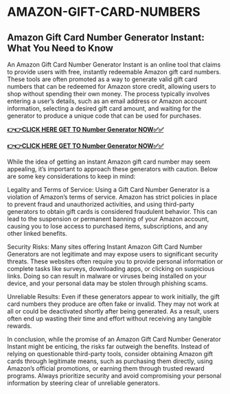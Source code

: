 # AMAZON-GIFT-CARD-NUMBERS

## Amazon Gift Card Number Generator Instant: What You Need to Know

An Amazon Gift Card Number Generator Instant is an online tool that claims to provide users with free, instantly redeemable Amazon gift card numbers. These tools are often promoted as a way to generate valid gift card numbers that can be redeemed for Amazon store credit, allowing users to shop without spending their own money. The process typically involves entering a user’s details, such as an email address or Amazon account information, selecting a desired gift card amount, and waiting for the generator to produce a unique code that can be used for purchases.

[**👉👉CLICK HERE GET TO Number Generator NOW✅✅**](https://raj-review.com/amuzunxyzq)


[**👉👉CLICK HERE GET TO Number Generator NOW✅✅**](https://raj-review.com/amuzunxyzq)

While the idea of getting an instant Amazon gift card number may seem appealing, it’s important to approach these generators with caution. Below are some key considerations to keep in mind:

Legality and Terms of Service: Using a Gift Card Number Generator is a violation of Amazon’s terms of service. Amazon has strict policies in place to prevent fraud and unauthorized activities, and using third-party generators to obtain gift cards is considered fraudulent behavior. This can lead to the suspension or permanent banning of your Amazon account, causing you to lose access to purchased items, subscriptions, and any other linked benefits.

Security Risks: Many sites offering Instant Amazon Gift Card Number Generators are not legitimate and may expose users to significant security threats. These websites often require you to provide personal information or complete tasks like surveys, downloading apps, or clicking on suspicious links. Doing so can result in malware or viruses being installed on your device, and your personal data may be stolen through phishing scams.

Unreliable Results: Even if these generators appear to work initially, the gift card numbers they produce are often fake or invalid. They may not work at all or could be deactivated shortly after being generated. As a result, users often end up wasting their time and effort without receiving any tangible rewards.

In conclusion, while the promise of an Amazon Gift Card Number Generator Instant might be enticing, the risks far outweigh the benefits. Instead of relying on questionable third-party tools, consider obtaining Amazon gift cards through legitimate means, such as purchasing them directly, using Amazon’s official promotions, or earning them through trusted reward programs. Always prioritize security and avoid compromising your personal information by steering clear of unreliable generators.
